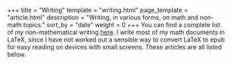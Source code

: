 +++
title = "Writing"
template = "writing.html"
page_template = "article.html"
description = "Writing, in various forms, on math and non-math topics."
sort_by = "date"
weight = 0
+++
You can find a complete list of my non-mathematical writing [here](/tags/).
I write most of my math documents in LaTeX, since I have not worked out a sensible way to convert LaTeX to epub for easy reading on devices with small screens.
These articles are all listed below.
